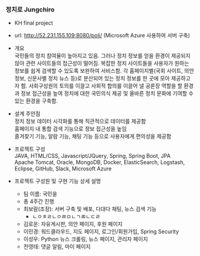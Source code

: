 ### 정치로 Jungchiro  
* KH final project  
* url: http://52.231.155.109:8080/poli/ (Microsoft Azure 사용하여 서버 구축)  
   
   
* 개요   
국민들의 정치 참여율이 높아지고 있음. 그러나 정치 정보를 얻을 환경이 제공되지 않아 관련 사이트들의 접근성이 떨어짐. 복잡한 정치 사이트들을 사용자가 원하는 정보를 쉽게 검색할 수 있도록 보완하여 서비스함. 각 홈페이지별(국회 사이트, 의안 정보, 신문사별 정치 뉴스 등)로 분산되어 있는 정치 정보를 한 곳에 모아 제공하고자 함. 사회구성원의 토의를 이끌고 사회적 합의를 이끌어 낼 공론장 역할을 할 환경과 정보 접근성을 높여 정치에 대한 국민의식 제공 및 올바른 정치 문화에 기여할 수 있는 환경을 구축함.   
   
   
* 설계 주안점   
정치 정보 데이터 시각화를 통해 직관적으로 데이터를 제공함   
홈페이지 내 통합 검색 기능으로 정보 접근성을 높임   
즐겨찾기 기능, 알람 기능, 채팅 기능 등으로 사용자에게 편의성을 제공함   


* 프로젝트 구성   
JAVA, HTML/CSS, Javascript/JQuery, Spring, Spring Boot, JPA   
Apache Tomcat, Oracle, MongoDB, Docker, ElasticSearch, Logstash, Eclipse, GitHub, Slack, Microsoft Azure   
   
   
* 프로젝트 구성원 및 구현 기능 상세 설명
  * 팀 이름: 국민을
  * 총 4주간 진행
  * 최보람(조장): 서버 구축 및 배포, 다대다 채팅, 뉴스 검색 기능   
     *    ㄴㅇㅎㄹㄴㅇㅀㅁㄴㄱㄻㄴㄷㄹ
  * 김로운: 자유게시판, 의안 페이지, 후원 페이지
  * 이민경: 워드클라우드, 지도 페이지, 로그인/회원가입, Spring Security
  * 이성우: Python 뉴스 크롤링, 뉴스 페이지, 관리자 페이지
  * 전영태: 댓글 알림, 마이 페이지
